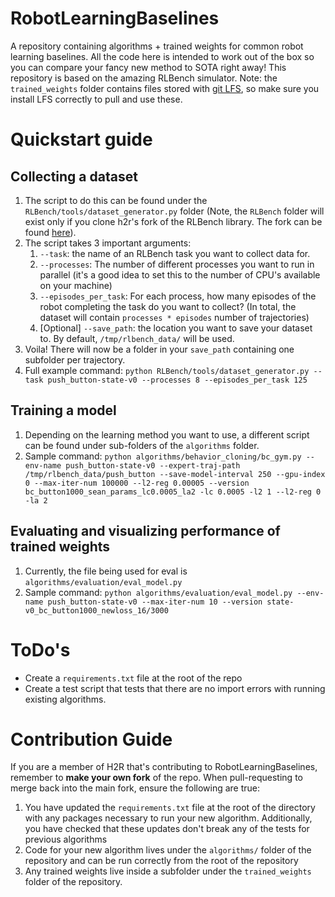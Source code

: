 # RobotLearningBaselines
A repository containing algorithms + trained weights for common robot learning baselines. All the code here is intended to work out of the box so you can compare your fancy new method to SOTA right away! This repository is based on the amazing RLBench simulator.
Note: the `trained_weights` folder contains files stored with [git LFS](https://git-lfs.github.com/), so make sure you install LFS correctly to pull and use these.

# Quickstart guide
## Collecting a dataset
1. The script to do this can be found under the `RLBench/tools/dataset_generator.py` folder (Note, the `RLBench` folder will exist only if you clone h2r's fork of the RLBench library. The fork can be found [here](https://github.com/h2r/RLBench)).
2. The script takes 3 important arguments:
    1. `--task`: the name of an RLBench task you want to collect data for.
    2. `--processes`: The number of different processes you want to run in parallel (it's a good idea to set this to the number of CPU's available on your machine)
    3. `--episodes_per_task`: For each process, how many episodes of the robot completing the task do you want to collect? (In total, the dataset will contain `processes * episodes` number of trajectories)
    4. [Optional] `--save_path`: the location you want to save your dataset to. By default, `/tmp/rlbench_data/` will be used.
3. Voila! There will now be a folder in your `save_path` containing one subfolder per trajectory.
4. Full example command: `python RLBench/tools/dataset_generator.py --task push_button-state-v0 --processes 8 --episodes_per_task 125`

## Training a model
1. Depending on the learning method you want to use, a different script can be found under sub-folders of the `algorithms` folder.
2. Sample command: `python algorithms/behavior_cloning/bc_gym.py --env-name push_button-state-v0 --expert-traj-path /tmp/rlbench_data/push_button --save-model-interval 250 --gpu-index 0 --max-iter-num 100000 --l2-reg 0.00005 --version bc_button1000_sean_params_lc0.0005_la2 -lc 0.0005 -l2 1 --l2-reg 0 -la 2`

## Evaluating and visualizing performance of trained weights
1. Currently, the file being used for eval is `algorithms/evaluation/eval_model.py`
2. Sample command: `python algorithms/evaluation/eval_model.py --env-name push_button-state-v0 --max-iter-num 10 --version state-v0_bc_button1000_newloss_16/3000`

# ToDo's
- Create a `requirements.txt` file at the root of the repo
- Create a test script that tests that there are no import errors with running existing algorithms.

# Contribution Guide
If you are a member of H2R that's contributing to RobotLearningBaselines, remember to **make your own fork** of the repo. When pull-requesting to merge back into the main fork, ensure the following are true:
1. You have updated the `requirements.txt` file at the root of the directory with any packages necessary to run your new algorithm. Additionally, you have checked that these updates don't break any of the tests for previous algorithms
2. Code for your new algorithm lives under the `algorithms/` folder of the repository and can be run correctly from the root of the repository
3. Any trained weights live inside a subfolder under the `trained_weights` folder of the repository.
